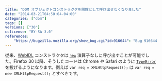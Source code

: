 ```yaml
---
title: "DOM オブジェクトコンストラクタを関数として呼び出せなくなりました"
date: "2014-03-21T04:50:04-04:00"
categories: ["dom"]
tags: []
versions: ["30"]
cclicense: "BY-SA 3.0"
references:
    "https://bugzilla.mozilla.org/show_bug.cgi?id=916644": "Bug 916644 – Disallow calling WebIDL constructors as functions on the web"
---
```

従来、[WebIDL](http://dxr.mozilla.org/mozilla-central/source/dom/webidl/) コンストラクタは [`new`](https://developer.mozilla.org/ja/docs/Web/JavaScript/Reference/Operators/new) 演算子なしに呼び出すことが可能でした。Firefox 30 以降、そうしたコードは Chrome や Safari のように [`TypeError`](https://developer.mozilla.org/ja/docs/Web/JavaScript/Reference/Global_Objects/TypeError) を投げるようになります。例えば `var req = XMLHttpRequest();` は `var req = new XMLHttpRequest();` とすべきです。
